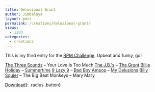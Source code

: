 ```yaml
---
title: Delusional Grunt
author: Jimbalaya
layout: post
permalink: /creations/delusional-grunt/
views:
  - 1283
categories:
  - creations
---
```


This is my third entry for the [RPM Challenge][2]. Upbeat and funky, go!

  [2]: http://www.rpmchallenge.com/

[The Three Sounds][3] – Your Love Is Too Much
[The J.B.'s][4] – [The Grunt][5]
[Billie Holiday][6] – [Summertime][7]
[9 Lazy 9][8] – [Bad Boy][9][
Ampop][10] – [My Delusions][11]
[Billy Squier][12] – The Big Beat
Monkeys – Mary Mary

 [3]: http://click.linksynergy.com/fs-bin/click?id=vwHUN9G4nyY&subid=&offerid=146261.1&type=10&tmpid=3909&RD_PARM1=http://itunes.apple.com/WebObjects/MZStore.woa/wa/viewArtist?id=74295705 "The Three Sounds on iTunes"
 [4]: http://click.linksynergy.com/fs-bin/click?id=vwHUN9G4nyY&subid=&offerid=146261.1&type=10&tmpid=3909&RD_PARM1=http://itunes.apple.com/WebObjects/MZStore.woa/wa/viewArtist?id=250518 "The J.B.'s on iTunes"
 [5]: http://click.linksynergy.com/fs-bin/click?id=vwHUN9G4nyY&subid=&offerid=146261.1&type=10&tmpid=3909&RD_PARM1=http://itunes.apple.com/WebObjects/MZStore.woa/wa/viewAlbum?i=61350781%26id=854878%26s=143441 "The Grunt on iTunes"
 [6]: http://click.linksynergy.com/fs-bin/click?id=vwHUN9G4nyY&subid=&offerid=146261.1&type=10&tmpid=3909&RD_PARM1=http://itunes.apple.com/WebObjects/MZStore.woa/wa/viewArtist?id=37299 "Billie Holiday on iTunes"
 [7]: http://click.linksynergy.com/fs-bin/click?id=vwHUN9G4nyY&subid=&offerid=146261.1&type=10&tmpid=3909&RD_PARM1=http://itunes.apple.com/WebObjects/MZStore.woa/wa/viewAlbum?i=309250762%26id=309249913%26s=143441 "Summertime on iTunes"
 [8]: http://click.linksynergy.com/fs-bin/click?id=vwHUN9G4nyY&subid=&offerid=146261.1&type=10&tmpid=3909&RD_PARM1=http://itunes.apple.com/WebObjects/MZStore.woa/wa/viewArtist?id=3634729 "9 Lazy 9 on iTunes"
 [9]: http://click.linksynergy.com/fs-bin/click?id=vwHUN9G4nyY&subid=&offerid=146261.1&type=10&tmpid=3909&RD_PARM1=http://itunes.apple.com/WebObjects/MZStore.woa/wa/viewAlbum?i=122699692%26id=122699082%26s=143441 "Bad Boy on iTunes"
 [10]: http://click.linksynergy.com/fs-bin/click?id=vwHUN9G4nyY&subid=&offerid=146261.1&type=10&tmpid=3909&RD_PARM1=http://itunes.apple.com/WebObjects/MZStore.woa/wa/viewArtist?id=82009896 "Ampop on iTunes"
 [11]: http://click.linksynergy.com/fs-bin/click?id=vwHUN9G4nyY&subid=&offerid=146261.1&type=10&tmpid=3909&RD_PARM1=http://itunes.apple.com/WebObjects/MZStore.woa/wa/viewAlbum?i=213626970%26id=213626887%26s=143441 "My Delusions on iTunes"
 [12]: http://click.linksynergy.com/fs-bin/click?id=vwHUN9G4nyY&subid=&offerid=146261.1&type=10&tmpid=3909&RD_PARM1=http://itunes.apple.com/WebObjects/MZStore.woa/wa/viewArtist?id=489167 "Billy Squier on iTunes"

 <p><audio src='/audio/creations/Jimbalaya-RPM_Challenge_2008-03-Delusional_Grunt.mp3' preload='auto' /></p>

[Download][14]{: .radius .button}

 [14]: /audio/creations/Jimbalaya-RPM_Challenge_2008-03-Delusional_Grunt.mp3 "Download Jimbalaya - Delusional Grunt"
